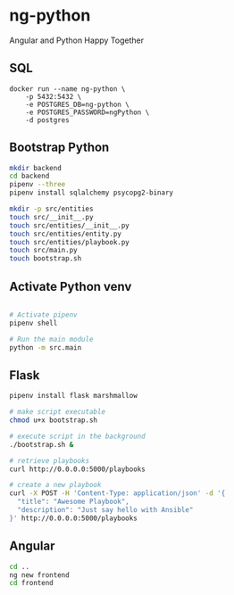 # ng-python
Angular and Python Happy Together


## SQL

```text
docker run --name ng-python \
    -p 5432:5432 \
    -e POSTGRES_DB=ng-python \
    -e POSTGRES_PASSWORD=ngPython \
    -d postgres
```

## Bootstrap Python
```bash
mkdir backend
cd backend
pipenv --three
pipenv install sqlalchemy psycopg2-binary

mkdir -p src/entities
touch src/__init__.py
touch src/entities/__init__.py
touch src/entities/entity.py
touch src/entities/playbook.py
touch src/main.py
touch bootstrap.sh
```

## Activate Python venv
```bash

# Activate pipenv
pipenv shell

# Run the main module
python -m src.main
```

## Flask

```bash
pipenv install flask marshmallow
```

```bash
# make script executable
chmod u+x bootstrap.sh

# execute script in the background
./bootstrap.sh &

# retrieve playbooks
curl http://0.0.0.0:5000/playbooks

# create a new playbook
curl -X POST -H 'Content-Type: application/json' -d '{
  "title": "Awesome Playbook",
  "description": "Just say hello with Ansible"
}' http://0.0.0.0:5000/playbooks

```

## Angular
```bash
cd ..
ng new frontend
cd frontend
```
